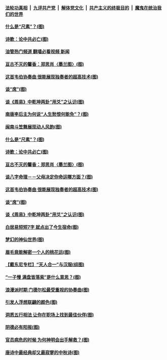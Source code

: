 ####  [法轮功真相](../../../../basic/blob/master/README.md?t=09150501) &nbsp;|&nbsp; [九评共产党](../../../../9ping.md/blob/master/README.md?t=09150501) &nbsp;|&nbsp; [解体党文化](../../../../jtdwh.md/blob/master/README.md?t=09150501)  &nbsp;|&nbsp; [共产主义的终极目的](../../../../gczydzjmd.md/blob/master/README.md?t=09150501) &nbsp;|&nbsp; [魔鬼在统治我们的世界](../../../../mgztzwmdsj.md/blob/master/README.md?t=09150501) 

#### [什么是“尺素”？(图)](../pages/p7/1016606.md?t=09150501) 

#### [诗歌：论中共必亡(图)](../pages/p7/1016533.md?t=09150501) 

#### [油管热门频道 翻墙必看视频 新闻](http://45.76.130.85:81/youtube.html?09150501)

#### [亘古不灭的馨香：郑思肖〈墨兰图〉(图)](../pages/p7/1016446.md?t=09150501) 

#### [这首韦伯协奏曲 很能展现独奏者的超高技术(图)](../pages/p7/1016196.md?t=09150501) 

#### [谈“席”(图)](../pages/p7/1016202.md?t=09150501) 

#### [谈《周易》中乾坤两卦“用爻”之认识(图)](../pages/p7/1016201.md?t=09150501) 

#### [南唐李后主为何说“人生愁恨何能免”？(图)](../pages/p7/1014994.md?t=09150501) 

#### [闽南斗笠舞展现动人风韵(图)](../pages/p7/1015589.md?t=09150501) 

#### [什么是“尺素”？(图)](../pages/p7/1016606.md?t=09150501) 

#### [诗歌：论中共必亡(图)](../pages/p7/1016533.md?t=09150501) 

#### [亘古不灭的馨香：郑思肖〈墨兰图〉(图)](../pages/p7/1016446.md?t=09150501) 

#### [谈八字命理－－父母决定你命运哪方面？(图)](../pages/p7/1016615.md?t=09150501) 

#### [这首韦伯协奏曲 很能展现独奏者的超高技术(图)](../pages/p7/1016196.md?t=09150501) 

#### [谈“席”(图)](../pages/p7/1016202.md?t=09150501) 

#### [谈《周易》中乾坤两卦“用爻”之认识(图)](../pages/p7/1016201.md?t=09150501) 

#### [白居易短短7字 就点出了今生宿命(图)](../pages/p7/1016526.md?t=09150501) 

#### [梦幻的神仙世界(图)](../pages/p7/1015588.md?t=09150501) 

#### [眉毛竟能解密一个人的桃花运(图)](../pages/p7/1013115.md?t=09150501) 

#### [【戴东尼专栏】“天人合一”与汉服(组图)](../pages/p7/1012023.md?t=09150501) 

#### [“一子慢 满盘皆落索”是什么意思？(图)](../pages/p7/1016379.md?t=09150501) 

#### [浪漫派时期 门德尔松最受重视的协奏曲(图)](../pages/p7/1016195.md?t=09150501) 

#### [引发人浮想联翩的颜色(图)](../pages/p7/1016168.md?t=09150501) 

#### [洞悉五行相法 让你在职场上找到最佳伙伴(图)](../pages/p7/1016063.md?t=09150501) 

#### [阴德必有阳报(图)](../pages/p7/1016420.md?t=09150501) 

#### [官员病危的时候 为何神明会出手解救？(图)](../pages/p7/1015902.md?t=09150501) 

#### [唐诗中最经典却又最寂寥的中秋诗(图)](../pages/p7/1001655.md?t=09150501) 

<img src='http://gfw-breaker.win/goodnews/indexes/p7.md' width='0px' height='0px'/>
